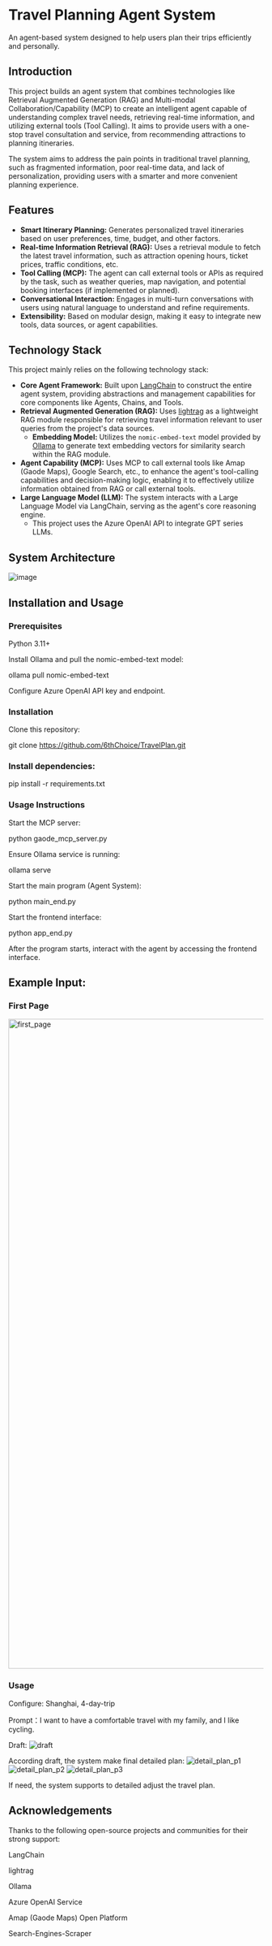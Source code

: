 # Travel Planning Agent System

An agent-based system designed to help users plan their trips efficiently and personally.

## Introduction

This project builds an agent system that combines technologies like Retrieval Augmented Generation (RAG) and Multi-modal Collaboration/Capability (MCP) to create an intelligent agent capable of understanding complex travel needs, retrieving real-time information, and utilizing external tools (Tool Calling). It aims to provide users with a one-stop travel consultation and service, from recommending attractions to planning itineraries.

The system aims to address the pain points in traditional travel planning, such as fragmented information, poor real-time data, and lack of personalization, providing users with a smarter and more convenient planning experience.

## Features

-   **Smart Itinerary Planning:** Generates personalized travel itineraries based on user preferences, time, budget, and other factors.
-   **Real-time Information Retrieval (RAG):** Uses a retrieval module to fetch the latest travel information, such as attraction opening hours, ticket prices, traffic conditions, etc.
-   **Tool Calling (MCP):** The agent can call external tools or APIs as required by the task, such as weather queries, map navigation, and potential booking interfaces (if implemented or planned).
-   **Conversational Interaction:** Engages in multi-turn conversations with users using natural language to understand and refine requirements.
-   **Extensibility:** Based on modular design, making it easy to integrate new tools, data sources, or agent capabilities.

## Technology Stack

This project mainly relies on the following technology stack:

-   **Core Agent Framework:** Built upon [LangChain](https://www.langchain.com/) to construct the entire agent system, providing abstractions and management capabilities for core components like Agents, Chains, and Tools.
-   **Retrieval Augmented Generation (RAG):** Uses [lightrag](https://github.com/your-lightrag-repo-link) as a lightweight RAG module responsible for retrieving travel information relevant to user queries from the project's data sources.
    -   **Embedding Model:** Utilizes the `nomic-embed-text` model provided by [Ollama](https://ollama.com/) to generate text embedding vectors for similarity search within the RAG module.
-   **Agent Capability (MCP):** Uses MCP to call external tools like Amap (Gaode Maps), Google Search, etc., to enhance the agent's tool-calling capabilities and decision-making logic, enabling it to effectively utilize information obtained from RAG or call external tools.
-   **Large Language Model (LLM):** The system interacts with a Large Language Model via LangChain, serving as the agent's core reasoning engine.
    -   This project uses the Azure OpenAI API to integrate GPT series LLMs.
 
## System Architecture
![image](https://github.com/user-attachments/assets/4038a9e5-afca-48f4-b7df-4a766d2721f3)


## Installation and Usage

### Prerequisites

Python 3.11+

Install Ollama and pull the nomic-embed-text model:

ollama pull nomic-embed-text

Configure Azure OpenAI API key and endpoint.

### Installation

Clone this repository:

git clone https://github.com/6thChoice/TravelPlan.git

### Install dependencies:

pip install -r requirements.txt

### Usage Instructions

Start the MCP server:

python gaode_mcp_server.py

Ensure Ollama service is running:

ollama serve

Start the main program (Agent System):

python main_end.py

Start the frontend interface:

python app_end.py

After the program starts, interact with the agent by accessing the frontend interface.

## Example Input:

### First Page
<img width="1280" alt="first_page" src="https://github.com/user-attachments/assets/77dea419-128a-403b-bd4a-7f82e83bb45b" />

### Usage

Configure: Shanghai, 4-day-trip

Prompt：I want to have a comfortable travel with my family, and I like cycling.

Draft:
![draft](https://github.com/user-attachments/assets/1d2b65c8-141f-4d18-a5bf-0df8ea270ef0)

According draft, the system make final detailed plan:
![detail_plan_p1](https://github.com/user-attachments/assets/045c6516-d52b-45de-84a4-a053f87bee3b)
![detail_plan_p2](https://github.com/user-attachments/assets/9bf401aa-19e0-4c7a-83b3-a901db5518eb)
![detail_plan_p3](https://github.com/user-attachments/assets/141619f6-a23e-472b-aeaf-cdace363a9d3)

If need, the system supports to detailed adjust the travel plan.

## Acknowledgements

Thanks to the following open-source projects and communities for their strong support:

LangChain

lightrag

Ollama

Azure OpenAI Service

Amap (Gaode Maps) Open Platform

Search-Engines-Scraper
